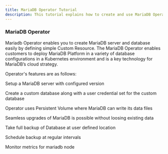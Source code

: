 ```yaml
---
title: MariaDB Operator Tutorial
description: This tutorial explains how to create and use MariaDB Operator
---
```


### MariaDB Operator


Mariadb Operator enables you to create MariaDB server and database easily by defining simple Custom Resource. The MariaDB Operator enables customers to deploy MariaDB Platform in a variety of database configurations in a Kubernetes environment and is a key technology for MariaDB’s cloud strategy.

Operator's features are as follows:

Setup a MariaDB server with configured version

Create a custom database along with a user credential set for the custom database

Operator uses Persistent Volume where MariaDB can write its data files

Seamless upgrades of MariaDB is possible without loosing existing data

Take full backup of Database at user defined location

Schedule backup at regular intervals

Monitor metrics for mariadb node





